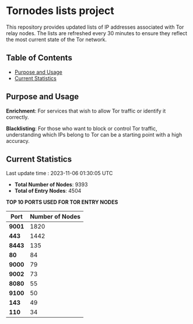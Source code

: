 # Tornodes lists project

This repository provides updated lists of IP addresses associated with Tor relay nodes. The lists are refreshed every 30 minutes to ensure they reflect the most current state of the Tor network.

## Table of Contents

- [Purpose and Usage](#purpose-and-usage)
- [Current Statistics](#current-statistics)


## Purpose and Usage

**Enrichment**: For services that wish to allow Tor traffic or identify it correctly.

**Blacklisting**: For those who want to block or control Tor traffic, understanding which IPs belong to Tor can be a starting point with a high accuracy.

## Current Statistics

Last update time : 2023-11-06 01:30:05 UTC

- **Total Number of Nodes**: 9393
- **Total of Entry Nodes**: 4504

**TOP 10 PORTS USED FOR TOR ENTRY NODES**

| **Port** | **Number of Nodes** |
|------|-----------------|
| **9001**   | 1820  |
| **443**   | 1442  |
| **8443**   | 135  |
| **80**   | 84  |
| **9000**   | 79  |
| **9002**   | 73  |
| **8080**   | 55  |
| **9100**   | 50  |
| **143**   | 49  |
| **110**   | 34  |


